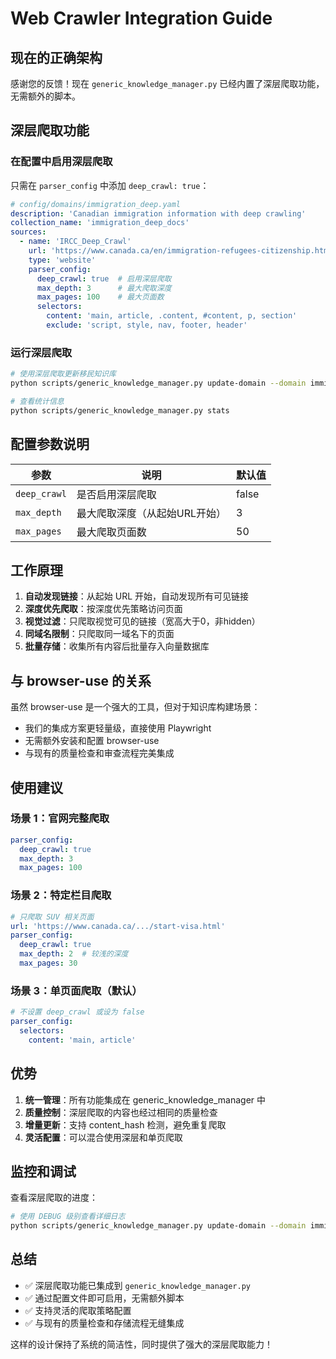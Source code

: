 # Web Crawler Integration Guide

## 现在的正确架构

感谢您的反馈！现在 `generic_knowledge_manager.py` 已经内置了深层爬取功能，无需额外的脚本。

## 深层爬取功能

### 在配置中启用深层爬取

只需在 `parser_config` 中添加 `deep_crawl: true`：

```yaml
# config/domains/immigration_deep.yaml
description: 'Canadian immigration information with deep crawling'
collection_name: 'immigration_deep_docs'
sources:
  - name: 'IRCC_Deep_Crawl'
    url: 'https://www.canada.ca/en/immigration-refugees-citizenship.html'
    type: 'website'
    parser_config:
      deep_crawl: true  # 启用深层爬取
      max_depth: 3      # 最大爬取深度
      max_pages: 100    # 最大页面数
      selectors:
        content: 'main, article, .content, #content, p, section'
        exclude: 'script, style, nav, footer, header'
```

### 运行深层爬取

```bash
# 使用深层爬取更新移民知识库
python scripts/generic_knowledge_manager.py update-domain --domain immigration_deep

# 查看统计信息
python scripts/generic_knowledge_manager.py stats
```

## 配置参数说明

| 参数 | 说明 | 默认值 |
|------|------|--------|
| `deep_crawl` | 是否启用深层爬取 | false |
| `max_depth` | 最大爬取深度（从起始URL开始） | 3 |
| `max_pages` | 最大爬取页面数 | 50 |

## 工作原理

1. **自动发现链接**：从起始 URL 开始，自动发现所有可见链接
2. **深度优先爬取**：按深度优先策略访问页面
3. **视觉过滤**：只爬取视觉可见的链接（宽高大于0，非hidden）
4. **同域名限制**：只爬取同一域名下的页面
5. **批量存储**：收集所有内容后批量存入向量数据库

## 与 browser-use 的关系

虽然 browser-use 是一个强大的工具，但对于知识库构建场景：
- 我们的集成方案更轻量级，直接使用 Playwright
- 无需额外安装和配置 browser-use
- 与现有的质量检查和审查流程完美集成

## 使用建议

### 场景 1：官网完整爬取
```yaml
parser_config:
  deep_crawl: true
  max_depth: 3
  max_pages: 100
```

### 场景 2：特定栏目爬取
```yaml
# 只爬取 SUV 相关页面
url: 'https://www.canada.ca/.../start-visa.html'
parser_config:
  deep_crawl: true
  max_depth: 2  # 较浅的深度
  max_pages: 30
```

### 场景 3：单页面爬取（默认）
```yaml
# 不设置 deep_crawl 或设为 false
parser_config:
  selectors:
    content: 'main, article'
```

## 优势

1. **统一管理**：所有功能集成在 generic_knowledge_manager 中
2. **质量控制**：深层爬取的内容也经过相同的质量检查
3. **增量更新**：支持 content_hash 检测，避免重复爬取
4. **灵活配置**：可以混合使用深层和单页爬取

## 监控和调试

查看深层爬取的进度：
```bash
# 使用 DEBUG 级别查看详细日志
python scripts/generic_knowledge_manager.py update-domain --domain immigration_deep --log-level DEBUG
```

## 总结

- ✅ 深层爬取功能已集成到 `generic_knowledge_manager.py`
- ✅ 通过配置文件即可启用，无需额外脚本
- ✅ 支持灵活的爬取策略配置
- ✅ 与现有的质量检查和存储流程无缝集成

这样的设计保持了系统的简洁性，同时提供了强大的深层爬取能力！ 